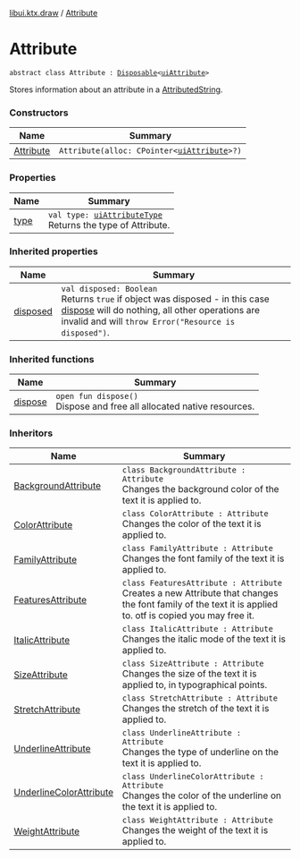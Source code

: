 [libui.ktx.draw](../README.md) / [Attribute](README.md)

# Attribute

`abstract class Attribute : `[`Disposable`](../../libui.ktx/-disposable/README.md)`<`[`uiAttribute`](../../libui/ui-attribute.md)`>`

Stores information about an attribute in a [AttributedString](../-attributed-string/README.md).

### Constructors

| Name | Summary |
|---|---|
| [Attribute](-attribute.md) | `Attribute(alloc: CPointer<`[`uiAttribute`](../../libui/ui-attribute.md)`>?)` |

### Properties

| Name | Summary |
|---|---|
| [type](type.md) | `val type: `[`uiAttributeType`](../../libui/ui-attribute-type.md)<br>Returns the type of Attribute. |

### Inherited properties

| Name | Summary |
|---|---|
| [disposed](../../libui.ktx/-disposable/disposed.md) | `val disposed: Boolean`<br>Returns `true` if object was disposed - in this case [dispose](../../libui.ktx/-disposable/dispose.md) will do nothing, all other operations are invalid and will `throw Error("Resource is disposed")`. |

### Inherited functions

| Name | Summary |
|---|---|
| [dispose](../../libui.ktx/-disposable/dispose.md) | `open fun dispose()`<br>Dispose and free all allocated native resources. |

### Inheritors

| Name | Summary |
|---|---|
| [BackgroundAttribute](../-background-attribute/README.md) | `class BackgroundAttribute : Attribute`<br>Changes the background color of the text it is applied to. |
| [ColorAttribute](../-color-attribute/README.md) | `class ColorAttribute : Attribute`<br>Changes the color of the text it is applied to. |
| [FamilyAttribute](../-family-attribute/README.md) | `class FamilyAttribute : Attribute`<br>Changes the font family of the text it is applied to. |
| [FeaturesAttribute](../-features-attribute/README.md) | `class FeaturesAttribute : Attribute`<br>Creates a new Attribute that changes the font family of the text it is applied to. otf is copied you may free it. |
| [ItalicAttribute](../-italic-attribute/README.md) | `class ItalicAttribute : Attribute`<br>Changes the italic mode of the text it is applied to. |
| [SizeAttribute](../-size-attribute/README.md) | `class SizeAttribute : Attribute`<br>Changes the size of the text it is applied to, in typographical points. |
| [StretchAttribute](../-stretch-attribute/README.md) | `class StretchAttribute : Attribute`<br>Changes the stretch of the text it is applied to. |
| [UnderlineAttribute](../-underline-attribute/README.md) | `class UnderlineAttribute : Attribute`<br>Changes the type of underline on the text it is applied to. |
| [UnderlineColorAttribute](../-underline-color-attribute/README.md) | `class UnderlineColorAttribute : Attribute`<br>Changes the color of the underline on the text it is applied to. |
| [WeightAttribute](../-weight-attribute/README.md) | `class WeightAttribute : Attribute`<br>Changes the weight of the text it is applied to. |
